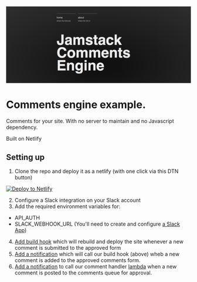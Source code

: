 ![JAMstack Comments Engine screengrab](screenshot.jpg)


# Comments engine example.

Comments for your site. With no server to maintain and no Javascript dependency.


Built on Netlify

## Setting up

1. Clone the repo and deploy it as a netlify (with one click via this DTN button)

<!-- Markdown snippet -->
[![Deploy to Netlify](https://www.netlify.com/img/deploy/button.svg)](https://app.netlify.com/start/deploy?repository=https://github.com/philhawksworth/jamstack-comments-engine)

2. Configure a Slack integration on your Slack account
3. Add the required environment variables for:
  - API_AUTH
  - SLACK_WEBHOOK_URL (You'll need to create and configure [a Slack App](https://api.slack.com/apps?new_app=1))
4. [Add build hook](https://app.netlify.com/sites/{SITE_NAME}/settings/deploys#build-hooks) which will rebuild and deploy the site whenever a new comment is submitted to the approved form
5. [Add a notification]() which will call our build hook (above) wheb a new comment is added to the approved comments form.
6. [Add a notification](https://app.netlify.com/sites/{SITE_NAME}/settings/forms#form-notifications) to call our comment handler [lambda]({ROOT-URL}/.netlify/functions/comment-handler) when a new comment is posted to the comments queue for approval.
